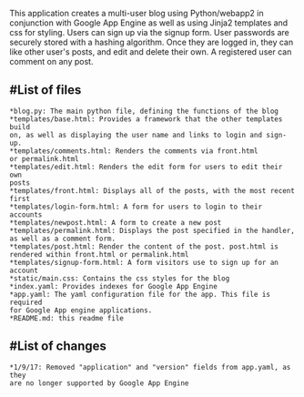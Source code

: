This application creates a multi-user blog using Python/webapp2 in 
conjunction with Google App Engine as well as using Jinja2 templates and 
css for styling. Users can sign up via the signup form. User passwords are 
securely stored with a hashing algorithm. Once they are logged in, they can 
like other user's posts, and edit and delete their own. A registered user can 
comment on any post. 


#List of files
--------------

	*blog.py: The main python file, defining the functions of the blog
	*templates/base.html: Provides a framework that the other templates build 
	on, as well as displaying the user name and links to login and sign-up.
	*templates/comments.html: Renders the comments via front.html 
	or permalink.html
	*templates/edit.html: Renders the edit form for users to edit their own 
	posts
	*templates/front.html: Displays all of the posts, with the most recent 
	first
	*templates/login-form.html: A form for users to login to their accounts
	*templates/newpost.html: A form to create a new post
	*templates/permalink.html: Displays the post specified in the handler, 
	as well as a comment form.
	*templates/post.html: Render the content of the post. post.html is 
	rendered within front.html or permalink.html
	*templates/signup-form.html: A form visitors use to sign up for an account
	*static/main.css: Contains the css styles for the blog
	*index.yaml: Provides indexes for Google App Engine
	*app.yaml: The yaml configuration file for the app. This file is required 
	for Google App engine applications.
	*README.md: this readme file

#List of changes
----------------
	*1/9/17: Removed "application" and "version" fields from app.yaml, as they
	are no longer supported by Google App Engine